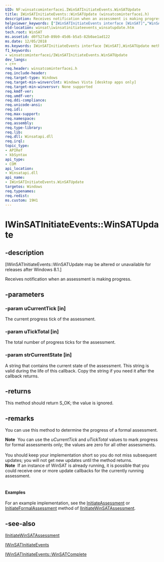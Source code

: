 ```yaml
---
UID: NF:winsatcominterfacei.IWinSATInitiateEvents.WinSATUpdate
title: IWinSATInitiateEvents::WinSATUpdate (winsatcominterfacei.h)
description: Receives notification when an assessment is making progress.helpviewer_keywords: ["IWinSATInitiateEvents interface [WinSAT]","WinSATUpdate method","IWinSATInitiateEvents.WinSATUpdate","IWinSATInitiateEvents::WinSATUpdate","WinSATUpdate","WinSATUpdate method [WinSAT]","WinSATUpdate method [WinSAT]","IWinSATInitiateEvents interface","winsat.iwinsatinitiateevents_winsatupdate","winsatcominterfacei/IWinSATInitiateEvents::WinSATUpdate"]
old-location: winsat\iwinsatinitiateevents_winsatupdate.htm
tech.root: WinSAT
ms.assetid: d0f527a9-89b9-45d6-b5a5-82b0ae1ad122
ms.date: 12/05/2018
ms.keywords: IWinSATInitiateEvents interface [WinSAT],WinSATUpdate method, IWinSATInitiateEvents.WinSATUpdate, IWinSATInitiateEvents::WinSATUpdate, WinSATUpdate, WinSATUpdate method [WinSAT], WinSATUpdate method [WinSAT],IWinSATInitiateEvents interface, winsat.iwinsatinitiateevents_winsatupdate, winsatcominterfacei/IWinSATInitiateEvents::WinSATUpdate
f1_keywords:
- winsatcominterfacei/IWinSATInitiateEvents.WinSATUpdate
dev_langs:
- c++
req.header: winsatcominterfacei.h
req.include-header: 
req.target-type: Windows
req.target-min-winverclnt: Windows Vista [desktop apps only]
req.target-min-winversvr: None supported
req.kmdf-ver: 
req.umdf-ver: 
req.ddi-compliance: 
req.unicode-ansi: 
req.idl: 
req.max-support: 
req.namespace: 
req.assembly: 
req.type-library: 
req.lib: 
req.dll: Winsatapi.dll
req.irql: 
topic_type:
- APIRef
- kbSyntax
api_type:
- COM
api_location:
- Winsatapi.dll
api_name:
- IWinSATInitiateEvents.WinSATUpdate
targetos: Windows
req.typenames: 
req.redist: 
ms.custom: 19H1
---
```


# IWinSATInitiateEvents::WinSATUpdate


## -description


<p class="CCE_Message">[IWinSATInitiateEvents::WinSATUpdate may be altered or unavailable for releases after Windows 8.1.]

Receives notification when an assessment is making progress.


## -parameters




### -param uCurrentTick [in]

The current progress tick of the assessment.


### -param uTickTotal [in]

The total number of progress ticks for the assessment.


### -param strCurrentState [in]

A string that contains the current state of the assessment. This string is valid during the life of this callback. Copy the string if you need it after the callback returns.


## -returns



This method should return  S_OK; the value is ignored.




## -remarks



You can use this method to determine the progress of a formal assessment.  

<div class="alert"><b>Note</b>  You can use the <i>uCurrentTick</i> and <i>uTickTotal</i> values to mark progress for formal assessments only; the values are zero for all other assessments.</div>
<div> </div>
You should keep your implementation short so you do not miss subsequent updates; you will not get new updates until the method returns.

<div class="alert"><b>Note</b>  If an instance of WinSAT is already running, it is possible that you could receive one or more update callbacks for the currently running assessment.</div>
<div> </div>

#### Examples

For an example implementation, see the <a href="https://docs.microsoft.com/windows/desktop/api/winsatcominterfacei/nf-winsatcominterfacei-iinitiatewinsatassessment-initiateassessment">InitiateAssessment</a> or <a href="https://docs.microsoft.com/windows/desktop/api/winsatcominterfacei/nf-winsatcominterfacei-iinitiatewinsatassessment-initiateformalassessment">InitiateFormalAssessment</a> method of <a href="https://docs.microsoft.com/windows/desktop/api/winsatcominterfacei/nn-winsatcominterfacei-iinitiatewinsatassessment">IInitiateWinSATAssessment</a>.

<div class="code"></div>



## -see-also




<a href="https://docs.microsoft.com/windows/desktop/api/winsatcominterfacei/nn-winsatcominterfacei-iinitiatewinsatassessment">IInitiateWinSATAssessment</a>



<a href="https://docs.microsoft.com/windows/desktop/api/winsatcominterfacei/nn-winsatcominterfacei-iwinsatinitiateevents">IWinSATInitiateEvents</a>



<a href="https://docs.microsoft.com/windows/desktop/api/winsatcominterfacei/nf-winsatcominterfacei-iwinsatinitiateevents-winsatcomplete">IWinSATInitiateEvents::WinSATComplete</a>
 

 

